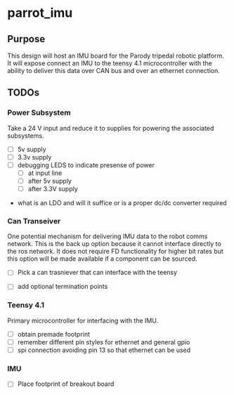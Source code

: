 # parrot_imu

## Purpose

This design will host an IMU board for the Parody tripedal robotic platform. It will expose connect an IMU to the teensy 4.1 microcontroller with the ability to deliver this data over CAN bus and over an ethernet connection.

## TODOs

### Power Subsystem

Take a 24 V input and reduce it to supplies for powering the associated subsystems.

- [ ] 5v supply
- [ ] 3.3v supply
- [ ] debugging LEDS to indicate presense of power
  - [ ] at input line
  - [ ] after 5v supply
  - [ ] after 3.3V supply

- what is an LDO and will it suffice or is a proper dc/dc converter required

### Can Transeiver

One potential mechanism for delivering IMU data to the robot comms network. This is the back up option because it cannot interface directly to the ros network. It does not require FD functionality for higher bit rates but this option will be made available if a component can be sourced.

- [ ] Pick a can trasniever that can interface with the teensy
- [ ] add optional termination points


### Teensy 4.1

Primary microcontroller for interfacing with the IMU.

- [ ] obtain premade footprint
- [ ] remember different pin styles for ethernet and general gpio
- [ ] spi connection avoiding pin 13 so that ethernet can be used

### IMU

- [ ] Place footprint of breakout board

